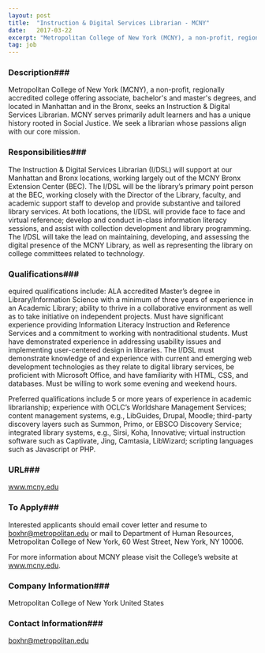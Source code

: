 ```yaml
---
layout: post
title:  "Instruction & Digital Services Librarian - MCNY"
date:   2017-03-22
excerpt: "Metropolitan College of New York (MCNY), a non-profit, regionally accredited college offering associate, bachelor's and master's degrees, and located in Manhattan and in the Bronx, seeks an Instruction & Digital Services Librarian. MCNY serves primarily adult learners and has a unique history rooted in Social Justice. We seek a librarian..."
tag: job
---
```


### Description###

Metropolitan College of New York (MCNY), a non-profit, regionally accredited college offering associate, bachelor's and master's degrees, and located in Manhattan and in the Bronx, seeks an Instruction & Digital Services Librarian.
MCNY serves primarily adult learners and has a unique history rooted in Social Justice. We seek a librarian whose passions align with our core mission.


### Responsibilities###

The Instruction & Digital Services Librarian (I/DSL) will support at our Manhattan and Bronx locations, working largely out of the MCNY Bronx Extension Center (BEC). The I/DSL will be the library’s primary point person at the BEC, working closely with the Director of the Library, faculty, and academic support staff to develop and provide substantive and tailored library services. At both locations, the I/DSL will provide face to face and virtual reference; develop and conduct in-class information literacy sessions, and assist with collection development and library programming. The I/DSL will take the lead on maintaining, developing, and assessing the digital presence of the MCNY Library, as well as representing the library on college committees related to technology.


### Qualifications###

equired qualifications include:  ALA accredited Master’s degree in Library/Information Science with a minimum  of three years of experience in an Academic Library; ability to thrive in a collaborative environment as well as to take initiative on  independent projects. Must have significant experience providing Information Literacy Instruction and Reference Services and a commitment to working with nontraditional students. Must have demonstrated experience in addressing usability issues and implementing user-centered design in libraries.  The I/DSL must demonstrate knowledge of and experience with current and emerging web development technologies as they relate to digital library services, be proficient with Microsoft Office, and have familiarity with HTML, CSS, and databases.  Must be willing to work some evening and weekend hours.

Preferred qualifications include 5 or more years of experience in academic librarianship; experience with OCLC’s Worldshare Management Services; content management systems, e.g., LibGuides, Drupal, Moodle; third-party discovery layers such as Summon, Primo, or EBSCO Discovery Service; integrated library systems, e.g., Sirsi, Koha, Innovative; virtual instruction software such as Captivate, Jing, Camtasia, LibWizard; scripting languages such as Javascript or PHP.






### URL###

www.mcny.edu

### To Apply###

Interested applicants should email cover letter and resume to boxhr@metropolitan.edu or mail to Department of Human Resources, Metropolitan College of New York, 60 West Street, New York, NY  10006. 

For more information about MCNY please visit the College’s website at www.mcny.edu.


### Company Information###

Metropolitan College of New York
United States


### Contact Information###

boxhr@metropolitan.edu

